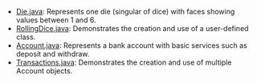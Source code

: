 - [Die.java](https://github.com/KellzCodes/Interview_Prep/blob/main/src/main/java/basics/chapter004/Die.java): Represents one die (singular of dice) with faces showing values between 1 and 6.
- [RollingDice.java](https://github.com/KellzCodes/Interview_Prep/blob/main/src/main/java/basics/chapter004/RollingDice.java): Demonstrates the creation and use of a user-defined class.
- [Account.java](https://github.com/KellzCodes/Interview_Prep/blob/main/src/main/java/basics/chapter004/Account.java): Represents a bank account with basic services such as deposit and withdraw.
- [Transactions.java](https://github.com/KellzCodes/Interview_Prep/blob/main/src/main/java/basics/chapter004/Transactions.java): Demonstrates the creation and use of multiple Account objects.